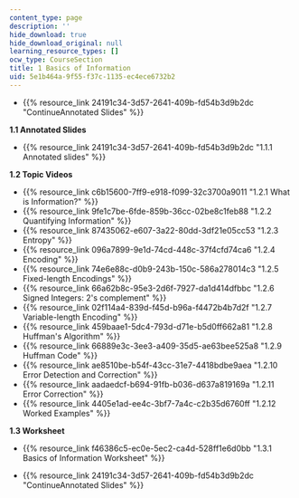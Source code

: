 ```yaml
---
content_type: page
description: ''
hide_download: true
hide_download_original: null
learning_resource_types: []
ocw_type: CourseSection
title: 1 Basics of Information
uid: 5e1b464a-9f55-f37c-1135-ec4ece6732b2
---
```


*   {{% resource_link 24191c34-3d57-2641-409b-fd54b3d9b2dc "ContinueAnnotated Slides" %}}

**1.1 Annotated Slides**

*   {{% resource_link 24191c34-3d57-2641-409b-fd54b3d9b2dc "1.1.1 Annotated slides" %}}

**1.2 Topic Videos**

*   {{% resource_link c6b15600-7ff9-e918-f099-32c3700a9011 "1.2.1 What is Information?" %}}
*   {{% resource_link 9fe1c7be-6fde-859b-36cc-02be8c1feb88 "1.2.2 Quantifying Information" %}}
*   {{% resource_link 87435062-e607-3a22-80dd-3df21e05cc53 "1.2.3 Entropy" %}}
*   {{% resource_link 096a7899-9e1d-74cd-448c-37f4cfd74ca6 "1.2.4 Encoding" %}}
*   {{% resource_link 74e6e88c-d0b9-243b-150c-586a278014c3 "1.2.5 Fixed-length Encodings" %}}
*   {{% resource_link 66a62b8c-95e3-2d6f-7927-da1d414dfbbc "1.2.6 Signed Integers: 2's complement" %}}
*   {{% resource_link 02f114a4-839d-f45d-b96a-f4472b4b7d2f "1.2.7 Variable-length Encoding" %}}
*   {{% resource_link 459baae1-5dc4-793d-d71e-b5d0ff662a81 "1.2.8 Huffman's Algorithm" %}}
*   {{% resource_link 66889e3c-3ee3-a409-35d5-ae63bee525a8 "1.2.9 Huffman Code" %}}
*   {{% resource_link ae8510be-b54f-43cc-31e7-4418bdbe9aea "1.2.10 Error Detection and Correction" %}}
*   {{% resource_link aadaedcf-b694-91fb-b036-d637a819169a "1.2.11 Error Correction" %}}
*   {{% resource_link 4405e1ad-ee4c-3bf7-7a4c-c2b35d6760ff "1.2.12 Worked Examples" %}}

**1.3 Worksheet**

*   {{% resource_link f46386c5-ec0e-5ec2-ca4d-528ff1e6d0bb "1.3.1 Basics of Information Worksheet" %}}

*   {{% resource_link 24191c34-3d57-2641-409b-fd54b3d9b2dc "ContinueAnnotated Slides" %}}